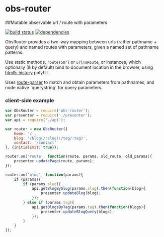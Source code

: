 # obs-router

##Mutable observable url / route with parameters

[![build status](https://travis-ci.org/zenflow/obs-router.svg?branch=master)](https://travis-ci.org/zenflow/obs-router?branch=master)
[![dependencies](https://david-dm.org/zenflow/obs-router.svg)](https://david-dm.org/zenflow/obs-router)

ObsRouter provides a two-way mapping between urls (rather pathname + query) and named routes with parameters, given a named set of pathname patterns. 

Use static methods, `routeToUrl` or `urlToRoute`, or instances, which optionally (& by default) bind to document location in the browser, using [html5-history](https://www.npmjs.com/package/html5-history) polyfill.

Uses [route-parser](http://npmjs.org/package/route-parser) to match and obtain parameters from pathnames, and node native 'querystring' for query parameters.

### client-side example

```js
var ObsRouter = require('obs-router');
var presenter = require('./presenter');
var api = require('./api');

var router = new ObsRouter({
    home: '/',
    blog: '/blog(/:slug)(/tag/:tag)',
    contact: '/contact'
}, {initialEmit: true});

router.on('route', function(route, params, old_route, old_params){
    presenter.updatePage(route, params);
});

router.on('blog', function(params){
    if (params){
        if (params.slug){
            api.getBlogBySlug(params.slug).then(function(blog){
                presenter.updateBlog(blog);
            });
        } else if (params.tag){
            api.getBlogsByTag(params.tag).then(function(blogs){
                presenter.updateBlogQuery(blogs);
            });
        }
    }
});
```